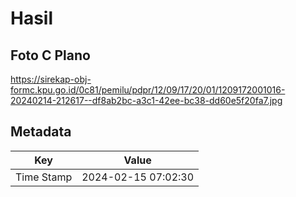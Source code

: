 # Hasil

## Foto C Plano

https://sirekap-obj-formc.kpu.go.id/0c81/pemilu/pdpr/12/09/17/20/01/1209172001016-20240214-212617--df8ab2bc-a3c1-42ee-bc38-dd60e5f20fa7.jpg


## Metadata

| Key        | Value               |
| ---------- | ------------------- |
| Time Stamp | 2024-02-15 07:02:30 |



